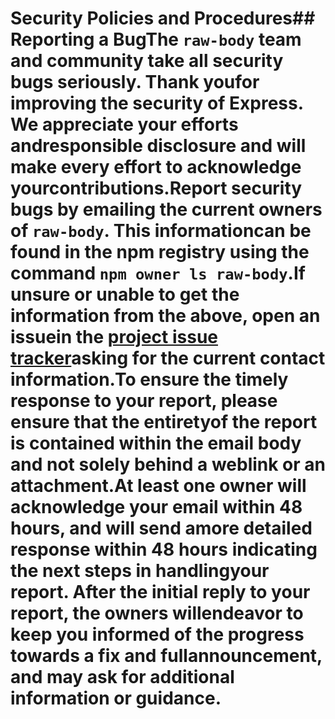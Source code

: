 # Security Policies and Procedures## Reporting a BugThe `raw-body` team and community take all security bugs seriously. Thank youfor improving the security of Express. We appreciate your efforts andresponsible disclosure and will make every effort to acknowledge yourcontributions.Report security bugs by emailing the current owners of `raw-body`. This informationcan be found in the npm registry using the command `npm owner ls raw-body`.If unsure or unable to get the information from the above, open an issuein the [project issue tracker](https://github.com/stream-utils/raw-body/issues)asking for the current contact information.To ensure the timely response to your report, please ensure that the entiretyof the report is contained within the email body and not solely behind a weblink or an attachment.At least one owner will acknowledge your email within 48 hours, and will send amore detailed response within 48 hours indicating the next steps in handlingyour report. After the initial reply to your report, the owners willendeavor to keep you informed of the progress towards a fix and fullannouncement, and may ask for additional information or guidance.